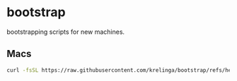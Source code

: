 # bootstrap
bootstrapping scripts for new machines.

## Macs

```sh
curl -fsSL https://raw.githubusercontent.com/krelinga/bootstrap/refs/heads/main/mac_bootstrap.sh -o bs.sh && chmod +x ./bs.sh && ./bs.sh && rm ./bs.sh
```

